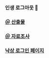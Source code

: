 ### 인생 로그아웃 👋

### [＠ 산출물](https://github.com/myeoungeun/Logout/tree/main/%EC%82%B0%EC%B6%9C%EB%AC%BC)
### [＠ 자료조사](https://github.com/myeoungeun/Logout/tree/main/%EC%9E%90%EB%A3%8C%EC%A1%B0%EC%82%AC)

### [낙상 로그인 페이지](http://azza.gwangju.ac.kr/~ce211927/Logout_Team/login.php)
